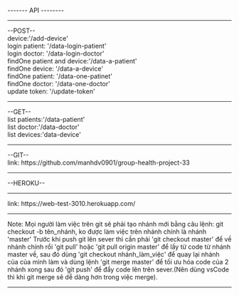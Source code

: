 ------- API --------<br/><hr/>
--POST--<br/>
device:'/add-device'<br/>
login patient: '/data-login-patient'<br/>
login doctor: '/data-login-doctor'<br/>
findOne patient and device:'/data-a-patient'<br/>
findOne device: '/data-a-device'<br/>
findOne patient: '/data-one-patinet'<br/>
findOne doctor: '/data-one-doctor'<br/>
update token: '/update-token' <br/>
<hr/>
--GET--<br/>
list patients:'/data-patient'<br/>
list doctor:'/data-doctor'<br/>
list devices:'data-device'<br/><hr/>
--GIT--<br/>
link: https://github.com/manhdv0901/group-health-project-33 <br/><hr/>
--HEROKU--<hr/>
link: https://web-test-3010.herokuapp.com/ <br/><hr/>
Note:
Mọi người làm việc trên git sẽ phải tạo nhánh mới bằng câu lệnh: git checkout -b tên_nhánh, ko được làm việc trên nhánh chính là nhánh 'master'
Trước khi push git lên sever thì cần phải 'git checkout master' để về nhánh chính rồi 'git pull' hoặc 'git pull origin master' để lấy từ code từ nhánh master về, sau đó dùng 'git checkout nhánh_làm_việc' để quay lại nhánh của của mình làm và dùng lệnh 'git merge master' để tối ưu hóa code của 2 nhánh xong sau đó 'git push' để đẩy code lên trên sever.(Nên dùng vsCode thì khi git merge sẽ dễ dàng hơn trong việc merge).
<hr/>